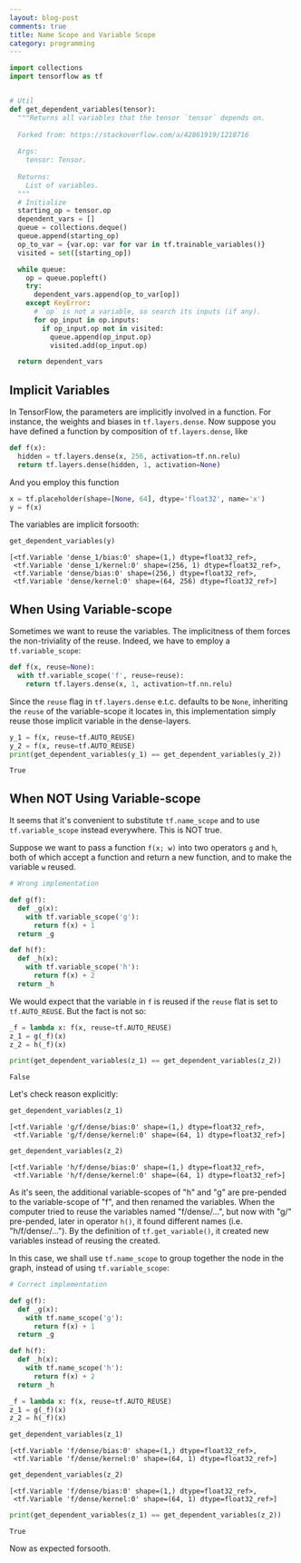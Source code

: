 ```yaml
---
layout: blog-post
comments: true
title: Name Scope and Variable Scope
category: programming
---
```



```python
import collections
import tensorflow as tf


# Util
def get_dependent_variables(tensor):
  """Returns all variables that the tensor `tensor` depends on.
  
  Forked from: https://stackoverflow.com/a/42861919/1218716
  
  Args:
    tensor: Tensor.
    
  Returns:
    List of variables.
  """
  # Initialize
  starting_op = tensor.op
  dependent_vars = []
  queue = collections.deque()
  queue.append(starting_op)
  op_to_var = {var.op: var for var in tf.trainable_variables()}
  visited = set([starting_op])

  while queue:
    op = queue.popleft()
    try:
      dependent_vars.append(op_to_var[op])
    except KeyError:
      # `op` is not a variable, so search its inputs (if any). 
      for op_input in op.inputs:
        if op_input.op not in visited:
          queue.append(op_input.op)
          visited.add(op_input.op)

  return dependent_vars
```

## Implicit Variables

In TensorFlow, the parameters are implicitly involved in a function. For instance, the weights and biases in `tf.layers.dense`. Now suppose you have defined a function by composition of `tf.layers.dense`, like


```python
def f(x):
  hidden = tf.layers.dense(x, 256, activation=tf.nn.relu)
  return tf.layers.dense(hidden, 1, activation=None)
```

And you employ this function 


```python
x = tf.placeholder(shape=[None, 64], dtype='float32', name='x')
y = f(x)
```

The variables are implicit forsooth:


```python
get_dependent_variables(y)
```




    [<tf.Variable 'dense_1/bias:0' shape=(1,) dtype=float32_ref>,
     <tf.Variable 'dense_1/kernel:0' shape=(256, 1) dtype=float32_ref>,
     <tf.Variable 'dense/bias:0' shape=(256,) dtype=float32_ref>,
     <tf.Variable 'dense/kernel:0' shape=(64, 256) dtype=float32_ref>]



## When Using Variable-scope

Sometimes we want to reuse the variables. The implicitness of them forces the non-triviality of the reuse. Indeed, we have to employ a `tf.variable_scope`:


```python
def f(x, reuse=None):
  with tf.variable_scope('f', reuse=reuse):
    return tf.layers.dense(x, 1, activation=tf.nn.relu)
```

Since the `reuse` flag in `tf.layers.dense` e.t.c. defaults to be `None`, inheriting the `reuse` of the variable-scope it locates in, this implementation simply reuse those implicit variable in the dense-layers.


```python
y_1 = f(x, reuse=tf.AUTO_REUSE)
y_2 = f(x, reuse=tf.AUTO_REUSE)
print(get_dependent_variables(y_1) == get_dependent_variables(y_2))
```

    True


## When NOT Using Variable-scope

It seems that it's convenient to substitute `tf.name_scope` and to use `tf.variable_scope` instead everywhere. This is NOT true.

Suppose we want to pass a function `f(x; w)` into two operators `g` and `h`, both of which accept a function and return a new function, and to make the variable `w` reused.


```python
# Wrong implementation

def g(f):
  def _g(x):
    with tf.variable_scope('g'):
      return f(x) + 1
  return _g

def h(f):
  def _h(x):
    with tf.variable_scope('h'):
      return f(x) + 2
  return _h
```

We would expect that the variable in `f` is reused if the `reuse` flat is set to `tf.AUTO_REUSE`. But the fact is not so:


```python
_f = lambda x: f(x, reuse=tf.AUTO_REUSE)
z_1 = g(_f)(x)
z_2 = h(_f)(x)
```


```python
print(get_dependent_variables(z_1) == get_dependent_variables(z_2))
```

    False


Let's check reason explicitly:


```python
get_dependent_variables(z_1)
```




    [<tf.Variable 'g/f/dense/bias:0' shape=(1,) dtype=float32_ref>,
     <tf.Variable 'g/f/dense/kernel:0' shape=(64, 1) dtype=float32_ref>]




```python
get_dependent_variables(z_2)
```




    [<tf.Variable 'h/f/dense/bias:0' shape=(1,) dtype=float32_ref>,
     <tf.Variable 'h/f/dense/kernel:0' shape=(64, 1) dtype=float32_ref>]



As it's seen, the additional variable-scopes of "h" and "g" are pre-pended to the variable-scope of "f", and then renamed the variables. When the computer tried to reuse the variables named "f/dense/...", but now with "g/" pre-pended, later in operator `h()`, it found different names (i.e. "h/f/dense/..."). By the definition of `tf.get_variable()`, it created new variables instead of reusing the created.

In this case, we shall use `tf.name_scope` to group together the node in the graph, instead of using `tf.variable_scope`:


```python
# Correct implementation

def g(f):
  def _g(x):
    with tf.name_scope('g'):
      return f(x) + 1
  return _g

def h(f):
  def _h(x):
    with tf.name_scope('h'):
      return f(x) + 2
  return _h
```


```python
_f = lambda x: f(x, reuse=tf.AUTO_REUSE)
z_1 = g(_f)(x)
z_2 = h(_f)(x)
```


```python
get_dependent_variables(z_1)
```




    [<tf.Variable 'f/dense/bias:0' shape=(1,) dtype=float32_ref>,
     <tf.Variable 'f/dense/kernel:0' shape=(64, 1) dtype=float32_ref>]




```python
get_dependent_variables(z_2)
```




    [<tf.Variable 'f/dense/bias:0' shape=(1,) dtype=float32_ref>,
     <tf.Variable 'f/dense/kernel:0' shape=(64, 1) dtype=float32_ref>]




```python
print(get_dependent_variables(z_1) == get_dependent_variables(z_2))
```

    True


Now as expected forsooth.

